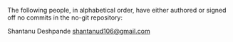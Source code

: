 The following people, in alphabetical order, have either authored or signed
off no commits in the no-git repository:

Shantanu Deshpande          shantanud106@gmail.com
